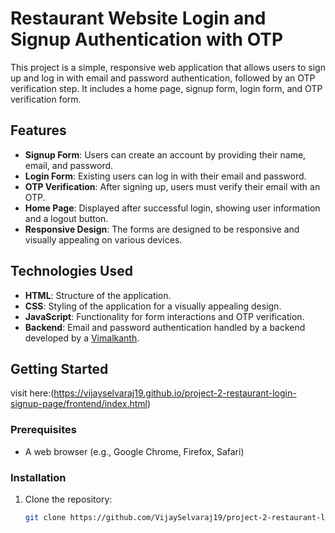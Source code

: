 # Restaurant Website Login and Signup Authentication with OTP

This project is a simple, responsive web application that allows users to sign up and log in with email and password authentication, followed by an OTP verification step. It includes a home page, signup form, login form, and OTP verification form.

## Features

- **Signup Form**: Users can create an account by providing their name, email, and password.
- **Login Form**: Existing users can log in with their email and password.
- **OTP Verification**: After signing up, users must verify their email with an OTP.
- **Home Page**: Displayed after successful login, showing user information and a logout button.
- **Responsive Design**: The forms are designed to be responsive and visually appealing on various devices.

## Technologies Used

- **HTML**: Structure of the application.
- **CSS**: Styling of the application for a visually appealing design.
- **JavaScript**: Functionality for form interactions and OTP verification.
- **Backend**: Email and password authentication handled by a backend developed by a [Vimalkanth](https://github.com/ash020202/).

## Getting Started

visit here:(https://vijayselvaraj19.github.io/project-2-restaurant-login-signup-page/frontend/index.html)

### Prerequisites

- A web browser (e.g., Google Chrome, Firefox, Safari)

### Installation

1. Clone the repository:
   ```sh
   git clone https://github.com/VijaySelvaraj19/project-2-restaurant-login-signup-page.git

